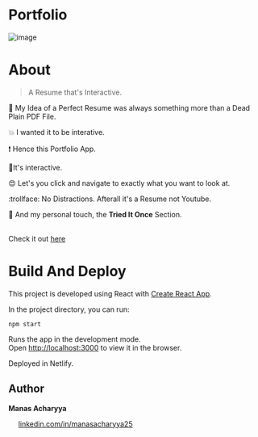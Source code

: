 # Portfolio

![image](https://user-images.githubusercontent.com/42498389/115136919-96020d00-a040-11eb-81dc-6c38fbd07ea2.png)

# About

> A Resume that's Interactive.

:page_with_curl: My Idea of a Perfect Resume was always something more than a Dead Plain PDF File. <br />

:boom: I wanted it to be interative. <br /> 

:exclamation: Hence this Portfolio App. <br />

:star2:It's interactive. <br />

:heart_eyes: Let's you click and navigate to exactly what you want to look at. <br />

:trollface: No Distractions. Afterall it's a Resume not Youtube.<br />

:pill: And my personal touch, the <strong>Tried It Once</strong> Section.<br /><br />

Check it out <a href="https://manas25-portfolio.netlify.app/">here</a>

# Build And Deploy

This project is developed using React with [Create React App](https://github.com/facebook/create-react-app).


In the project directory, you can run:

`npm start`

Runs the app in the development mode.\
Open [http://localhost:3000](http://localhost:3000) to view it in the browser.

Deployed in Netlify.

## Author

<strong>Manas Acharyya</strong>

  <p>&nbsp;&nbsp;&nbsp;&nbsp;&nbsp;<a href="https://www.linkedin.com/in/manasacharyya25" target="_blank">linkedin.com/in/manasacharyya25</a></p>


